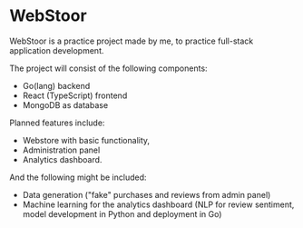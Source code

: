 # WebStoor

WebStoor is a practice project made by me, to practice full-stack application development.

The project will consist of the following components:
* Go(lang) backend
* React (TypeScript) frontend
* MongoDB as database

Planned features include:
* Webstore with basic functionality,
* Administration panel 
* Analytics dashboard.

And the following might be included:
* Data generation ("fake" purchases and reviews from admin panel)
* Machine learning for the analytics dashboard (NLP for review sentiment, model development in Python and deployment in Go)
